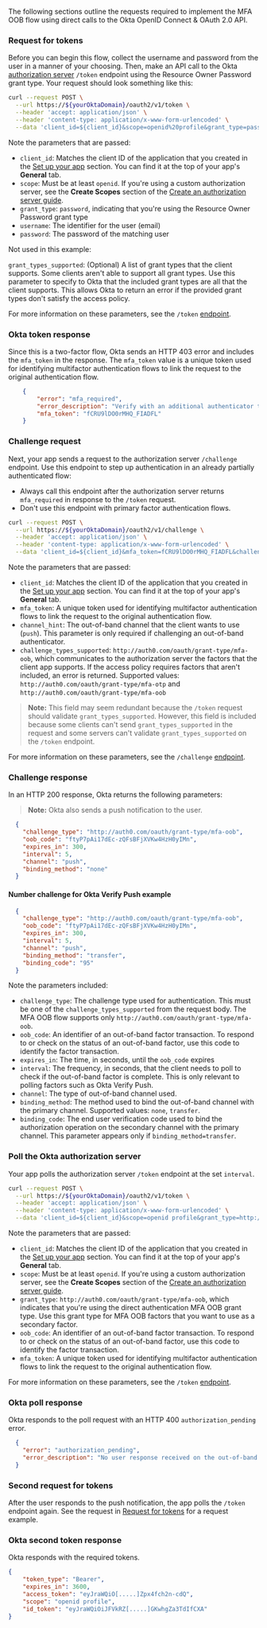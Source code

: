 The following sections outline the requests required to implement the MFA OOB flow using direct calls to the Okta OpenID Connect & OAuth 2.0 API.

### Request for tokens

Before you can begin this flow, collect the username and password from the user in a manner of your choosing. Then, make an API call to the Okta [authorization server](/docs/concepts/auth-servers/) `/token` endpoint using the Resource Owner Password grant type. Your request should look something like this:

```bash
curl --request POST \
  --url https://${yourOktaDomain}/oauth2/v1/token \
  --header 'accept: application/json' \
  --header 'content-type: application/x-www-form-urlencoded' \
  --data 'client_id=${client_id}&scope=openid%20profile&grant_type=password&username=${testuser%40example.com}&password=${userpassword}'
```

Note the parameters that are passed:

- `client_id`: Matches the client ID of the application that you created in the [Set up your app](#set-up-your-app) section. You can find it at the top of your app's **General** tab.
- `scope`: Must be at least `openid`. If you're using a custom authorization server, see the **Create Scopes** section of the [Create an authorization server guide](/docs/guides/customize-authz-server/main/#create-scopes).
- `grant_type`: `password`, indicating that you're using the Resource Owner Password grant type
- `username`: The identifier for the user (email)
- `password`: The password of the matching user

Not used in this example:

`grant_types_supported`: (Optional) A list of grant types that the client supports. Some clients aren't able to support all grant types. Use this parameter to specify to Okta that the included grant types are all that the client supports. This allows Okta to return an error if the provided grant types don't satisfy the access policy.

For more information on these parameters, see the `/token` [endpoint](https://developer.okta.com/docs/api/openapi/okta-oauth/oauth/tag/OrgAS/#tag/OrgAS/operation/token).

### Okta token response

Since this is a two-factor flow, Okta sends an HTTP 403 error and includes the `mfa_token` in the response. The `mfa_token` value is a unique token used for identifying multifactor authentication flows to link the request to the original authentication flow.

```json
    {
        "error": "mfa_required",
        "error_description": "Verify with an additional authenticator to complete the sign-in process.",
        "mfa_token": "fCRU9lDO0rMHQ_FIADFL"
    }
```

### Challenge request

Next, your app sends a request to the authorization server `/challenge` endpoint. Use this endpoint to step up authentication in an already partially authenticated flow:

- Always call this endpoint after the authorization server returns `mfa_required` in response to the `/token` request.
- Don't use this endpoint with primary factor authentication flows.

```bash
curl --request POST \
  --url https://${yourOktaDomain}/oauth2/v1/challenge \
  --header 'accept: application/json' \
  --header 'content-type: application/x-www-form-urlencoded' \
  --data 'client_id=${client_id}&mfa_token=fCRU9lDO0rMHQ_FIADFL&challenge_types_supported=http://auth0.com/oauth/grant-type/mfa-oob&channel_hint=push'
```

Note the parameters that are passed:

- `client_id`: Matches the client ID of the application that you created in the [Set up your app](#set-up-your-app) section. You can find it at the top of your app's **General** tab.
- `mfa_token`: A unique token used for identifying multifactor authentication flows to link the request to the original authentication flow.
- `channel_hint`: The out-of-band channel that the client wants to use (`push`). This parameter is only required if challenging an out-of-band authenticator.
- `challenge_types_supported`: `http://auth0.com/oauth/grant-type/mfa-oob`, which communicates to the authorization server the factors that the client app supports. If the access policy requires factors that aren't included, an error is returned. Supported values: `http://auth0.com/oauth/grant-type/mfa-otp` and `http://auth0.com/oauth/grant-type/mfa-oob`

> **Note:** This field may seem redundant because the `/token` request should validate `grant_types_supported`. However, this field is included because some clients can't send `grant_types_supported` in the request and some servers can't validate `grant_types_supported` on the `/token` endpoint.

For more information on these parameters, see the `/challenge` [endpoint](https://developer.okta.com/docs/api/openapi/okta-oauth/oauth/tag/OrgAS/#tag/OrgAS/operation/challenge).

### Challenge response

In an HTTP 200 response, Okta returns the following parameters:

> **Note:** Okta also sends a push notification to the user.

```json
  {
    "challenge_type": "http://auth0.com/oauth/grant-type/mfa-oob",
    "oob_code": "ftyP7pAi17dEc-zQFsBFjXVKw4HzH0yIMn",
    "expires_in": 300,
    "interval": 5,
    "channel": "push",
    "binding_method": "none"
  }
```

#### Number challenge for Okta Verify Push example

```json
  {
    "challenge_type": "http://auth0.com/oauth/grant-type/mfa-oob",
    "oob_code": "ftyP7pAi17dEc-zQFsBFjXVKw4HzH0yIMn",
    "expires_in": 300,
    "interval": 5,
    "channel": "push",
    "binding_method": "transfer",
    "binding_code": "95"
  }
```

Note the parameters included:

- `challenge_type`: The challenge type used for authentication. This must be one of the `challenge_types_supported` from the request body. The MFA OOB flow supports only `http://auth0.com/oauth/grant-type/mfa-oob`.
- `oob_code`: An identifier of an out-of-band factor transaction. To respond to or check on the status of an out-of-band factor, use this code to identify the factor transaction.
- `expires_in`: The time, in seconds, until the `oob_code` expires
- `interval`: The frequency, in seconds, that the client needs to poll to check if the out-of-band factor is complete. This is only relevant to polling factors such as Okta Verify Push.
- `channel`: The type of out-of-band channel used.
- `binding_method`: The method used to bind the out-of-band channel with the primary channel. Supported values: `none`, `transfer`.
- `binding_code`: The end user verification code used to bind the authorization operation on the secondary channel with the primary channel. This parameter appears only if `binding_method=transfer`.

### Poll the Okta authorization server

Your app polls the authorization server `/token` endpoint at the set `interval`.

```bash
curl --request POST \
  --url https://${yourOktaDomain}/oauth2/v1/token \
  --header 'accept: application/json' \
  --header 'content-type: application/x-www-form-urlencoded' \
  --data 'client_id=${client_id}&scope=openid profile&grant_type=http://auth0.com/oauth/grant-type/mfa-oob&oob_code=ftqmhFRXHxOVo-4t4JoQhtbsqww3XTMCp2&mfa_token=fCRU9lDO0rMHQ_FIADFL'
```

Note the parameters that are passed:

- `client_id`: Matches the client ID of the application that you created in the [Set up your app](#set-up-your-app) section. You can find it at the top of your app's **General** tab.
- `scope`: Must be at least `openid`. If you're using a custom authorization server, see the **Create Scopes** section of the [Create an authorization server guide](/docs/guides/customize-authz-server/main/#create-scopes).
- `grant_type`: `http://auth0.com/oauth/grant-type/mfa-oob`, which indicates that you're using the direct authentication MFA OOB grant type. Use this grant type for MFA OOB factors that you want to use as a secondary factor.
- `oob_code`: An identifier of an out-of-band factor transaction. To respond to or check on the status of an out-of-band factor, use this code to identify the factor transaction.
- `mfa_token`: A unique token used for identifying multifactor authentication flows to link the request to the original authentication flow.

For more information on these parameters, see the `/token` [endpoint](https://developer.okta.com/docs/api/openapi/okta-oauth/oauth/tag/OrgAS/#tag/OrgAS/operation/token).

### Okta poll response

Okta responds to the poll request with an HTTP 400 `authorization_pending` error.

```json
  {
    "error": "authorization_pending",
    "error_description": "No user response received on the out-of-band authenticator yet. Continue polling to wait for a response."
  }
```

### Second request for tokens

After the user responds to the push notification, the app polls the `/token` endpoint again. See the request in [Request for tokens](#request-for-tokens) for a request example.

### Okta second token response

Okta responds with the required tokens.

```json
{
    "token_type": "Bearer",
    "expires_in": 3600,
    "access_token": "eyJraWQiO[.....]Zpx4fch2n-cdQ",
    "scope": "openid profile",
    "id_token": "eyJraWQiOiJFVkRZ[.....]GKwhgZa3TdIfCXA"
}
```
